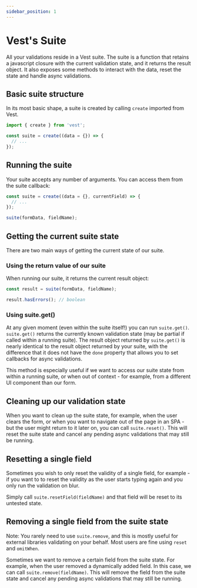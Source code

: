 ```yaml
---
sidebar_position: 1
---
```


# Vest's Suite

All your validations reside in a Vest suite. The suite is a function that retains a javascript closure with the current validation state, and it returns the result object. It also exposes some methods to interact with the data, reset the state and handle async validations.

## Basic suite structure

In its most basic shape, a suite is created by calling `create` imported from Vest.

```js
import { create } from 'vest';

const suite = create((data = {}) => {
  // ...
});
```

## Running the suite

Your suite accepts any number of arguments. You can access them from the suite callback:

```js
const suite = create((data = {}, currentField) => {
  // ...
});

suite(formData, fieldName);
```

## Getting the current suite state

There are two main ways of getting the current state of our suite.

### Using the return value of our suite

When running our suite, it returns the current result object:

```js
const result = suite(formData, fieldName);

result.hasErrors(); // boolean
```

### Using suite.get()

At any given moment (even within the suite itself!) you can run `suite.get()`. `suite.get()` returns the currently known validation state (may be partial if called within a running suite).
The result object returned by `suite.get()` is nearly identical to the result object returned by your suite, with the difference that it does not have the `done` property that allows you to set callbacks for async validations.

This method is especially useful if we want to access our suite state from within a running suite, or when out of context - for example, from a different UI component than our form.

## Cleaning up our validation state

When you want to clean up the suite state, for example, when the user clears the form, or when you want to navigate out of the page in an SPA - but the user might return to it later on, you can call `suite.reset()`. This will reset the suite state and cancel any pending async validations that may still be running.

## Resetting a single field

Sometimes you wish to only reset the validity of a single field, for example - if you want to to reset the validity as the user starts typing again and you only run the validation on blur.

Simply call `suite.resetField(fieldName)` and that field will be reset to its untested state.

## Removing a single field from the suite state

Note: You rarely need to use `suite.remove`, and this is mostly useful for external libraries validating on your behalf. Most users are fine using `reset` and `omitWhen`.

Sometimes we want to remove a certain field from the suite state. For example, when the user removed a dynamically added field. In this case, we can call `suite.remove(fieldName)`. This will remove the field from the suite state and cancel any pending async validations that may still be running.
